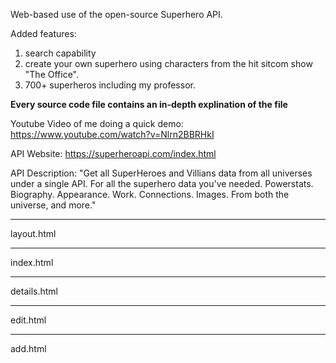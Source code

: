 
Web-based use of the open-source Superhero API. 

Added features:
1. search capability
2. create your own superhero using characters from the hit sitcom show "The Office".
3. 700+ superheros including my professor. 

**Every source code file contains an in-depth explination of the file**

Youtube Video of me doing a quick demo:
https://www.youtube.com/watch?v=Nlrn2BBRHkI


API Website: 
https://superheroapi.com/index.html

API Description:
"Get all SuperHeroes and Villians data from all universes under a single API.
For all the superhero data you've needed.
Powerstats. Biography. Appearance. Work. Connections. Images.
From both the universe, and more."






__________________
layout.html

<!-- 
Detailed Explanation of layout.html
1. Document Declaration

<!DOCTYPE html>
Purpose:
This declaration tells the browser that the document is an HTML5 document.
Why it's Important:
It ensures that the browser uses the standards mode for rendering the page.
Consequence of Removal:
Without it, browsers might revert to quirks mode, which can cause inconsistent styling and behavior.
2. Opening <html> Tag

<html lang="en">
Attributes:
lang="en": Specifies that the content of this document is in English.
Purpose:
The <html> element is the root element of an HTML page.
Why it's Important:
The lang attribute helps search engines, screen readers, and other tools understand the language of the page.
Consequence of Removal:
Omitting lang might affect accessibility and SEO.
3. <head> Section

<head>
  <meta charset="UTF-8">
  <title>{% block title %}Superhero API{% endblock %}</title>
  <link rel="stylesheet" href="{{ url_for('static', filename='main.css') }}">
  {% block style %}{% endblock %}
</head>
<meta charset="UTF-8">:
Purpose:
Sets the character encoding of the document to UTF-8, which supports most characters and symbols.
Consequence of Removal:
May cause text encoding issues, especially with non-ASCII characters.
<title>{% block title %}Superhero API{% endblock %}</title>:
Purpose:
Displays the title of the page in the browser tab.
Uses Jinja templating to allow child templates to override the title.
Block Explanation:
{% block title %} starts a block that can be overridden in templates that extend this layout.
Superhero API is the default title if no override is provided.
{% endblock %} ends the block.
Consequence of Removal:
The browser tab would have no title or a default title, and child templates couldn’t customize it.
<link rel="stylesheet" href="{{ url_for('static', filename='main.css') }}">:
Purpose:
Links the external CSS file (main.css) located in the static folder.
Uses Flask’s url_for function to generate the correct URL.
Consequence of Removal:
The page would lose all styling defined in main.css.
{% block style %}{% endblock %}:
Purpose:
A placeholder block for child templates to inject page-specific CSS styles if needed.
Consequence of Removal:
You’d lose the flexibility to include additional inline styles on a per-page basis.
4. <body> Section

<body>
  <nav>
    <a href="{{ url_for('index') }}" class="logo">SuperHero</a>
    <div class="search-container">
      <input type="text" id="searchInput" placeholder="Search Heroes...">
      <button id="searchButton">Search</button>
      <button id="createHeroButton" onclick="window.location.href='/add'">Create Hero</button>
      <button id="clearButton" style="display: none;">Clear</button>
    </div>
  </nav>
  {% block content %}{% endblock %}
  {% block scripts %}{% endblock %}
</body>
<body> Tag:
Purpose:
Contains all the content that is visible on the web page.
<nav> Element:
Purpose:
Represents a section of the page that contains navigation links.
Contents:
Logo Link:
<a href="{{ url_for('index') }}" class="logo">SuperHero</a>
Explanation:
<a> tag is used for hyperlinks.
href="{{ url_for('index') }}": Uses Flask’s url_for to generate the URL for the index (home) page.
class="logo": Assigns a class for styling.
Content "SuperHero": The text that displays as the logo (note that "API" was removed as per requirements).
Consequence of Removal:
Without this link, users wouldn’t have a way to navigate back to the homepage from the nav.
Search Container:
<div class="search-container">
  <input type="text" id="searchInput" placeholder="Search Heroes...">
  <button id="searchButton">Search</button>
  <button id="createHeroButton" onclick="window.location.href='/add'">Create Hero</button>
  <button id="clearButton" style="display: none;">Clear</button>
</div>
Explanation:
<div class="search-container">: A container div with a class used for styling the search components.
<input type="text" id="searchInput" placeholder="Search Heroes...">:
An input field for search queries.
type="text": Specifies that it’s a text input.
id="searchInput": Provides a unique identifier so that JavaScript can reference it.
placeholder="Search Heroes...": Displays a light gray text hinting at the expected input.
<button id="searchButton">Search</button>:
A button that, when clicked, triggers the search functionality.
id="searchButton": Allows JavaScript to attach event listeners.
<button id="createHeroButton" onclick="window.location.href='/add'">Create Hero</button>:
A button that navigates to the add hero page.
Inline onclick attribute: When clicked, it sets the browser location to '/add'.
id="createHeroButton": For styling and JS reference.
<button id="clearButton" style="display: none;">Clear</button>:
A button intended to clear the search input; initially hidden (display: none).
Inline style is used to hide it by default.
Consequence of Removal:
Removing the search container would eliminate the site-wide search functionality.
{% block content %}{% endblock %}:
Purpose:
A placeholder for child templates to insert the main content of the page.
Consequence of Removal:
Child templates wouldn’t be able to define their own content.
{% block scripts %}{% endblock %}:
Purpose:
A placeholder for including page-specific or global scripts (typically JavaScript files) at the end of the body.
Consequence of Removal:
You would lose the ability to dynamically include JavaScript files, which may result in broken functionality.
</body> and </html> Tags:
Close the body and HTML document, respectively.
Alternative Approaches
Inline vs External CSS/JS:
An alternative to using blocks for CSS/JS is to inline them directly in the file. However, external files allow for caching and better maintainability.
Using a Frontend Framework:
Instead of manually creating navigation and content placeholders, one could use a framework like Bootstrap to simplify responsive design. However, that adds additional dependencies and complexity.
Hardcoding URLs vs url_for:
Hardcoding URLs instead of using url_for would work but would make it harder to change routes later on and could lead to broken links if the URL structure changes.



-->


____________
index.html
<!-- 
Template Inheritance

Line 1:
{% extends "layout.html" %}
What it does:
This directive tells the Jinja2 template engine that index.html extends from the base template layout.html.
All the common layout elements (such as the <head>, navigation bar, etc.) come from layout.html.
Why it's used:
To maintain a consistent layout and avoid duplicating code across multiple pages.
Consequence of Removal:
The file would become standalone, and you’d need to re-include common HTML markup, increasing redundancy and maintenance effort.
Title Block

Line 3:
{% block title %}Superhero Grid{% endblock %}
What it does:
This block sets the title of the page to "Superhero Grid".
Why it's used:
The title appears in the browser tab and helps users understand what the page represents.
Alternatives:
Hardcoding a title inside the <title> tag in layout.html would work, but using blocks allows each page to have a unique title.
Consequence of Removal:
Without this block, the page might display a default title from the base template or none at all, reducing clarity.
Content Block Start

Line 5:
{% block content %}
What it does:
Opens a block where page-specific content will be inserted.
Why it's used:
It allows child templates (like this one) to specify their own unique content within the common layout.
Consequence of Removal:
The unique content for the index page wouldn’t be rendered within the base layout.
Main Element

Line 6:
<main>
What it does:
The <main> element semantically indicates the primary content of the page.
Why it's used:
It improves accessibility and SEO by clearly delineating the main content.
Alternatives:
A generic <div> could be used, but <main> is preferred for its semantic meaning.
Consequence of Removal:
You’d lose semantic structure and potential accessibility benefits.
Search Query Conditional

Line 7:
{% if search is defined and search %}
What it does:
Checks if a search query exists.
search is defined ensures that the variable search is provided.
and search checks if it’s not an empty string.
Why it's used:
To conditionally display search-specific messages based on whether the user performed a search.
Consequence of Removal:
Without this condition, the template wouldn’t distinguish between a search result and a default homepage view.
Search Header for Results

Lines 8-12:
  {% if results|length > 0 %}
    <p class="search-header">Showing {{ results|length }} results for "{{ search }}"</p>
  {% else %}
    <p class="search-header">No matches found for "{{ search }}"</p>
  {% endif %}
What it does:
Checks if the results list has one or more items using results|length > 0.
If so, displays a paragraph with class search-header indicating how many results were found.
If no results, displays a message indicating no matches were found.
Why it's used:
To provide immediate feedback to the user about the search outcome.
Alternatives:
You could merge both conditions into one line with a ternary operator, but separating them improves clarity.
Consequence of Removal:
Without feedback, users wouldn’t know if their search was successful or if they need to adjust their query.
Default Subtitle (No Search Query)

Lines 13-15:
{% else %}
  <div class="subtitle">
    All SuperHeroes and Villians data from all Universes! Total: 731*
  </div>
{% endif %}
What it does:
If no search query is provided, a <div> with class subtitle displays a default message.
Why it's used:
It serves as a header or introductory message on the homepage when no search is active.
Consequence of Removal:
The homepage might appear empty or less informative when no search is performed.
Displaying Hero Cards

Line 16:
{% if results is defined %}
What it does:
Checks if the results variable is defined.
Why it's used:
Ensures that there is data to display before rendering the hero grid.
Consequence of Removal:
If results are undefined, you might try to iterate over a non-existent list, leading to errors.
Line 17:
<div id="heroGrid">
What it does:
Creates a container <div> with the id heroGrid.
This id is used by CSS (and possibly JavaScript) to style and manage the grid layout of hero cards.
Why it's used:
It helps in applying a grid layout and margin/padding as defined in main.css.
Consequence of Removal:
Without this container, the hero cards wouldn’t be arranged in a grid, and styling would be lost.
Line 18:
{% for hero in results %}
What it does:
Begins a loop that iterates over each hero in the results list.
Why it's used:
Dynamically generates a hero card for each hero in the results.
Consequence of Removal:
Without the loop, you wouldn’t dynamically render multiple hero cards.
Line 19-25: Hero Card Link
   <a href="/view/{{ hero.id }}" class="hero-card">
      <img src="{{ hero.image.url }}" alt="{{ hero.name }}">
      <div class="hero-details">
          <h2>{{ hero.name }}</h2>
          <p><strong>Real Name:</strong> {{ hero.biography['full-name'] or 'N/A' }}</p>
          <p><strong>Aliases:</strong> {% if hero.biography.aliases and hero.biography.aliases|length > 0 %}{{ hero.biography.aliases|join(', ') }}{% else %}N/A{% endif %}</p>
      </div>
   </a>
<a href="/view/{{ hero.id }}" class="hero-card">:
Creates an anchor (link) that wraps the entire hero card.
href="/view/{{ hero.id }}" dynamically constructs a URL to view the hero’s details.
class="hero-card" applies CSS styling to the card.
Consequence:
Without the <a> tag, each hero would not be clickable to view details.
<img src="{{ hero.image.url }}" alt="{{ hero.name }}">:
Displays the hero's image.
src="{{ hero.image.url }}" dynamically sets the image source.
alt="{{ hero.name }}" provides alternative text for accessibility.
Consequence:
Removing the <img> would leave the card without an image, reducing visual appeal.
<div class="hero-details">:
A container for text details of the hero.
Consequence:
Without it, text might not be grouped or styled correctly.
<h2>{{ hero.name }}</h2>:
Displays the hero’s name as a secondary heading.
Consequence:
If removed, the hero’s name might not be clearly emphasized.
<p><strong>Real Name:</strong> {{ hero.biography['full-name'] or 'N/A' }}</p>:
A paragraph that displays the hero’s real name.
Uses <strong> to emphasize the label "Real Name:".
Uses a Jinja conditional (or 'N/A') to provide a fallback if no full name is present.
<p><strong>Aliases:</strong> ...</p>:
Similar to the above, it displays the hero’s aliases.
Uses an inline {% if %} condition to check if aliases exist and to join them with commas, otherwise shows "N/A".
Consequence:
Removing any of these details would reduce the amount of information available in each hero card.
Line 26:
{% endfor %}
What it does:
Closes the for loop.
Consequence:
Omitting the loop closure would cause a template error.
Line 27:
</div>
What it does:
Closes the heroGrid <div> container.
Consequence:
If not closed, the HTML structure would be invalid, leading to rendering issues.
Line 28-30:
{% else %}
  <div id="heroGrid"></div>
  <div id="loader" style="display: none;">Loading more heroes...</div>
{% endif %}
Explanation:
The {% else %} clause handles cases where results is not defined.
It provides a fallback: an empty hero grid and a loader (initially hidden).
Rationale:
Ensures that the page structure remains intact even if no results exist.
Consequence:
Without this, an error might occur if results is not provided.
Line 31:
</main>
What it does:
Closes the <main> element.
Consequence:
The document structure would be broken if <main> is not closed.
Line 32:
{% endblock %}
What it does:
Closes the content block started earlier.
Consequence:
The template would not be properly closed, resulting in errors.
Scripts Block

Line 34-36:
{% block scripts %}
<script src="{{ url_for('static', filename='script.js') }}"></script>
{% endblock %}
What it does:
Begins a block for including JavaScript files specific to this page.
Loads an external JavaScript file script.js from the static folder.
Closes the scripts block.
Rationale:
Ensures that any JavaScript needed for functionality (like the search functionality) is loaded on the page.
Consequence:
Removing this block would disable the search functionality if script.js is not loaded elsewhere.
Overall Alternatives and Consequences:
Using a templating engine like Jinja2 (as we do) is a common approach for dynamically generating HTML content.
Alternatively, one could use client-side rendering (e.g., React) but that requires a very different architecture.
Removing conditional checks or templated values would lead to static pages that do not update based on data.
Summary for index.html
Template Inheritance:
The file extends layout.html for shared structure and styling.
Title Block:
Sets a specific title for this page ("Superhero Grid") which appears in the browser tab.
Content Block:
Contains a <main> element that holds all the page content.
Uses Jinja2 conditionals to display either search results (with appropriate messages) or a default subtitle.
Dynamically generates hero cards by looping over the results variable.
Each hero card is a clickable link that directs the user to the hero's details page.
Contains conditionals for showing a fallback if no results are defined.
Scripts Block:
Loads an external script to ensure that search functionality (and possibly other global functions) work on this page.
Every element and block in index.html is designed to provide a dynamic and responsive interface for browsing hero cards. Removing or modifying parts of this file would affect the display, interactivity, or overall structure of the homepage.



-->







________________
details.html
<!--
Template Inheritance

Line 1:
{% extends "layout.html" %}
What it does:
Instructs Jinja2 to extend the base template layout.html.
This means that the common structure (such as navigation, header, and footer) comes from layout.html.
Why it's important:
It promotes code reuse and maintainability.
Consequence if removed:
The file would be standalone and would need to duplicate common elements, increasing maintenance overhead.
Title Block

Line 3:
{% block title %}Hero Details{% endblock %}
What it does:
Defines the title for this page as "Hero Details".
This title is inserted into the <title> tag in the base layout.
Why it's important:
It clearly communicates the page’s purpose in the browser tab.
Consequence if removed:
The page would not have a specific title or might inherit a default one from the base layout.
Content Block

Line 5:
{% block content %}
What it does:
Opens the content block where page-specific content will be inserted.
Why it's important:
This block allows the template to insert its own unique content into the base layout.
Consequence if removed:
The page’s unique content wouldn’t be rendered within the base layout.
Main Content – <main> Tag

Line 6:
<main>
What it does:
Begins the main content area using the HTML5 <main> element.
Why it's important:
Improves semantic structure and accessibility.
Alternative:
A <div> could be used, but <main> is preferred for its semantic meaning.
Consequence if removed:
Semantic structure is lost, which may affect screen readers and SEO.
Hero Details Container

Line 7:
<div id="heroDetails">
What it does:
Creates a <div> element with the id "heroDetails", which acts as a container for all the hero details.
Why it's important:
The id is used for CSS styling (as defined in main.css) to provide consistent layout and design.
Consequence if removed:
The details would lose their styling and grouping.
Conditional Block for Professor

Lines 8-26:
{% if hero == "professor" %}
    <img src="https://www.cs.columbia.edu/~chilton/web/images/headshots/chilton-banner-headshot.jpg" alt="Professor Lydia Chilton">
    <h1>Professor Lydia Chilton</h1>
    <div class="hero-section">
      <h2>Biography &amp; Research</h2>
      <p>Lydia Chilton’s area of study is Human-Computer Interaction. Her research in AI+Design explores how artificial intelligence can empower creative problem-solving, innovation, and design.</p>
      <p>Her work is applied in creating media for journalism, developing technology for public libraries, improving risk communication during hurricanes, helping scientists explain their work, and boosting mental health in marginalized communities.</p>
    </div>
    <div class="hero-section">
      <h2>Academic Background</h2>
      <p>PhD from the University of Washington (2016)</p>
      <p>Master’s in Engineering from MIT (2009)</p>
      <p>SB from MIT (2007)</p>
      <p>Former postdoctoral fellow at Stanford University, now at Columbia Engineering since 2017.</p>
    </div>
    <div class="hero-section">
      <h2>Research &amp; Teaching</h2>
      <p>Research Areas: Graphics &amp; User Interfaces, Natural Language Processing, Artificial Intelligence &amp; Machine Learning, HCI, Design Automation, Generative AI &amp; LLMs.</p>
      <p>She leads the Computational Design Lab to build AI tools that enhance productivity by combining human creativity with computational power.</p>
      <p>She teaches courses such as User Interface Design and Designing with Generative AI.</p>
    </div>
    <div class="hero-section">
      <h2>Fun Facts</h2>
      <p>Professor Chilton has lived in Beijing three times and her Chinese name is 高雅丽 (Gao1 Ya3Li4).</p>
      <p>She even recreated famous paintings on the walls of her MIT undergraduate dorm!</p>
      <p>Contact: 612 CEPSR | lc3251@columbia.edu | (212) 853-8456</p>
    </div>
What it does:
Uses Jinja2 templating to check if the hero variable equals the string "professor".
If so, it renders a specific set of HTML elements tailored for the professor's details.
Elements inside:
<img> tag: Displays a static image for Professor Lydia Chilton.
Attributes:
src: The image URL.
alt: Alternative text for accessibility.
<h1> tag: Displays the professor's name.
Multiple <div class="hero-section"> tags: Each groups related information (Biography & Research, Academic Background, Research & Teaching, Fun Facts).
Each section uses <h2> for a subheading and <p> tags for paragraphs of text.
Rationale:
Provides a tailored presentation for the professor card, which may have a different set of details than other heroes.
Consequence if Removed:
The professor card wouldn't have its specialized layout and would fall back on the default rendering for other heroes.
Else Block for Other Heroes

Lines 27-50:
{% else %}
    {% if hero %}
       <img src="{{ hero.image.url }}" alt="{{ hero.name }}">
       <h1>{{ hero.name }}</h1>
       {% if hero.id|int > 100 %}
         <div class="hero-section">
           <h2>Biography</h2>
           <p><strong>Full Name:</strong> {{ hero.biography['full-name'] }}</p>
           <p><strong>Alter Egos:</strong> {{ hero.biography['alter-egos'] }}</p>
           <p><strong>Aliases:</strong> {{ hero.biography.aliases|join(', ') }}</p>
         </div>
         <div class="hero-section">
           <h2>Power Stats</h2>
           <p><strong>Intelligence:</strong> {{ hero.powerstats.intelligence }}</p>
           <p><strong>Strength:</strong> {{ hero.powerstats.strength }}</p>
           <p><strong>Speed:</strong> {{ hero.powerstats.speed }}</p>
           <p><strong>Durability:</strong> {{ hero.powerstats.durability }}</p>
           <p><strong>Power:</strong> {{ hero.powerstats.power }}</p>
           <p><strong>Combat:</strong> {{ hero.powerstats.combat }}</p>
         </div>
         <div class="hero-section">
           <h2>Appearance</h2>
           <p><strong>Gender:</strong> {{ hero.appearance.gender }}</p>
         </div>
         <div class="hero-section">
           <h2>Work</h2>
           <p><strong>Occupation:</strong> {{ hero.work.occupation }}</p>
         </div>
         <div style="text-align: right; margin-top: 10px;">
           <button class="edit-button" onclick="window.location.href='/edit/{{ hero.id }}'">Edit</button>
         </div>
       {% else %}
         <div class="hero-section">
           <h2>Biography</h2>
           <p><strong>Full Name:</strong> {{ hero.biography['full-name'] }}</p>
           <p><strong>Alter Egos:</strong> {{ hero.biography['alter-egos'] }}</p>
           <p><strong>Aliases:</strong> {{ hero.biography.aliases|join(', ') }}</p>
           <p><strong>Place of Birth:</strong> {{ hero.biography['place-of-birth'] }}</p>
           <p><strong>First Appearance:</strong> {{ hero.biography['first-appearance'] }}</p>
           <p><strong>Publisher:</strong> {{ hero.biography.publisher }}</p>
           <p><strong>Alignment:</strong> {{ hero.biography.alignment }}</p>
         </div>
         <div class="hero-section">
           <h2>Power Stats</h2>
           <p><strong>Intelligence:</strong> {{ hero.powerstats.intelligence }}</p>
           <p><strong>Strength:</strong> {{ hero.powerstats.strength }}</p>
           <p><strong>Speed:</strong> {{ hero.powerstats.speed }}</p>
           <p><strong>Durability:</strong> {{ hero.powerstats.durability }}</p>
           <p><strong>Power:</strong> {{ hero.powerstats.power }}</p>
           <p><strong>Combat:</strong> {{ hero.powerstats.combat }}</p>
         </div>
         <div class="hero-section">
           <h2>Appearance</h2>
           <p><strong>Gender:</strong> {{ hero.appearance.gender }}</p>
           <p><strong>Race:</strong> {{ hero.appearance.race }}</p>
           <p><strong>Height:</strong> {{ hero.appearance.height|join(' / ') }}</p>
           <p><strong>Weight:</strong> {{ hero.appearance.weight|join(' / ') }}</p>
           <p><strong>Eye Color:</strong> {{ hero.appearance['eye-color'] }}</p>
           <p><strong>Hair Color:</strong> {{ hero.appearance['hair-color'] }}</p>
         </div>
         <div class="hero-section">
           <h2>Work</h2>
           <p><strong>Occupation:</strong> {{ hero.work.occupation }}</p>
           <p><strong>Base:</strong> {{ hero.work.base }}</p>
         </div>
         <div class="hero-section">
           <h2>Connections</h2>
           <p><strong>Group Affiliation:</strong> {{ hero.connections['group-affiliation'] }}</p>
           <p><strong>Relatives:</strong> {{ hero.connections.relatives }}</p>
         </div>
       {% endif %}
    {% else %}
       <p>No hero specified.</p>
    {% endif %}
  {% endif %}
</div>
</main> {% endblock %} ```
Explanation of Else Block:
The {% else %} block handles cases where hero is not equal to "professor".
Nested {% if hero %}:
Checks if a hero object exists.
If it does, displays an image, the hero's name, and then further conditionally displays details:
If hero.id|int > 100:
This indicates a user-created hero.
Only a subset of details are shown (Biography, Power Stats, Appearance, and Work) as these are the fields the user entered.
An Edit button is provided for user-created heroes.
Else:
If the hero is from the API (ID ≤ 100), full details are displayed.
If no hero is provided:
Displays a message indicating no hero is specified.
Rationale:
This structure ensures that different types of heroes are displayed appropriately.
Consequence if Modified:
Changing these conditions might cause user-created heroes to display full details or remove the Edit option.
Closing Tags

Line 51:
{% endblock %}
Explanation:
Closes the "content" block started earlier.
Consequence:
Without closing the block, the template would have a syntax error.
Scripts Block

Lines 53-56:
{% block scripts %}
<script src="{{ url_for('static', filename='script.js') }}"></script>
{% endblock %}
Explanation:
Opens the "scripts" block, which is defined in layout.html as a placeholder for page-specific JavaScript.
Loads the external JavaScript file script.js from the static folder.
Rationale:
Ensures that any global JavaScript (e.g., search functionality) is available on the details page.
Consequence:
Removing this block could disable the search functionality on the details page.
Summary of details.html
Template Inheritance:
The page extends layout.html to reuse the common layout (header, navigation, etc.).
Title Block:
Sets the page title to "Hero Details".
Content Block:
Contains a <main> element that wraps the hero details.
Inside, a <div> with id "heroDetails" groups all content related to the hero.
Uses Jinja2 templating to conditionally render either the professor's details or, for other heroes, different layouts based on whether the hero is user-created or API-sourced.
For user-created heroes, a concise view with an Edit button is provided.
For API heroes, a more detailed view is displayed.
Scripts Block:
Includes the global script file script.js ensuring that search functionality works on the details page.
Each element, conditional, and attribute is carefully chosen to provide a clear, maintainable, and accessible presentation of hero details. Removing or modifying any part could break the intended functionality, layout, or accessibility of the page
-->

__________
edit.html
<!-- 

Detailed Explanation of edit.html
Template Inheritance and Title Block

Line 1:
{% extends "layout.html" %}
Purpose:
This directive tells Jinja2 that edit.html extends from layout.html.
It inherits the base structure (header, navigation, etc.) from layout.html.
Alternatives/Consequence:
Without extending a base layout, you'd need to duplicate common code (navigation, footer, etc.), increasing maintenance.
Line 3:
{% block title %}Edit Hero{% endblock %}
Purpose:
This block sets the title for the page.
The title "Edit Hero" will appear in the browser tab.
Consequence:
If removed, the page would fall back to the title defined in the base layout or remain untitled.
Content Block – Main Section

Line 5:
{% block content %}
Purpose:
Starts the "content" block where page-specific HTML is inserted.
Consequence:
Without it, the content wouldn’t be injected into the base layout.
Line 6:
<main class="form-page">
Purpose:
<main> indicates the main content of the page (improving semantics and accessibility).
The class "form-page" is used for CSS styling (e.g., width, margin, and padding defined in main.css).
Alternatives:
A <div> could be used, but <main> is more semantically correct.
Consequence:
Removing the class would affect the layout defined in main.css.
Line 7:
<h1>Edit Hero</h1>
Purpose:
Displays a level-1 heading with the text "Edit Hero," informing the user of the page’s function.
Consequence:
Without an <h1>, users may be unclear about the page’s purpose, and accessibility could suffer.
Form Section

Line 8:
<form id="editHeroForm" action="/edit/{{ hero_id }}" method="POST">
Purpose:
Begins a form element.
id="editHeroForm": Used for targeting by JavaScript.
action="/edit/{{ hero_id }}": Sets the endpoint where the form data is submitted. {{ hero_id }} is injected dynamically.
method="POST": Specifies that form data should be sent using the POST method.
Consequence:
Removing or altering the action or method attributes would break form submission.
Fieldset – Biography

Line 9:
<fieldset>
Purpose:
Groups related inputs (Biography fields) together for semantic and visual grouping.
Consequence:
Without <fieldset>, the form may appear less organized.
Line 10:
<legend>Biography</legend>
Purpose:
Provides a caption for the grouped fields, indicating that the following fields relate to the hero's biography.
Consequence:
Removing <legend> can reduce accessibility and user clarity.
Lines 11-13 (Full Name Field):
<label for="full_name">Full Name:</label>
<input type="text" id="full_name" name="full_name" value="{{ form.full_name or '' }}">
<span class="error" id="full_name_error">{% if errors.full_name %}{{ errors.full_name }}{% endif %}</span>
<label for="full_name">Full Name:</label>:
Associates the label "Full Name:" with the input that has id "full_name".
Improves accessibility by linking the label to its control.
<input type="text" id="full_name" name="full_name" value="{{ form.full_name or '' }}">:
Defines a text input for the full name.
The value attribute prepopulates the field with data (if any) from the server (using Jinja2 templating). If form.full_name is not provided, it defaults to an empty string.
<span class="error" id="full_name_error">...</span>:
A span to display any error message related to the full name field.
Uses Jinja templating to conditionally show an error if one exists.
Consequence:
Removing the label or span would harm usability and accessibility, and removing the value attribute would prevent prepopulation.
Lines 14-16 (Alter Egos Field):
<label for="alter_egos">Alter Egos:</label>
<input type="text" id="alter_egos" name="alter_egos" value="{{ form.alter_egos or '' }}">
<span class="error" id="alter_egos_error">{% if errors.alter_egos %}{{ errors.alter_egos }}{% endif %}</span>
Purpose:
Functions similarly to the Full Name field for the hero's alter egos.
Note:
The consistency in naming (alter_egos) ensures that data is handled uniformly.
Consequence:
Without it, the hero’s alter egos cannot be edited, and error messaging would be lost.
Lines 17-19 (Aliases Field):
<label for="aliases">Aliases (comma-separated):</label>
<input type="text" id="aliases" name="aliases" value="{{ form.aliases or '' }}">
<span class="error" id="aliases_error">{% if errors.aliases %}{{ errors.aliases }}{% endif %}</span>
Purpose:
Captures hero aliases.
The instruction “(comma-separated)” is included in the label to guide the user.
Consequence:
Removing the label or error span would reduce clarity and feedback.
Fieldset – Image

Lines 20-26:
<fieldset>
  <legend>Image</legend>
  <label for="image_option">Select an image:</label>
  <select id="image_option" name="image_option">
    <option value="no_image">No Image</option>
    <option value="michael_scott">Michael Scott</option>
    <option value="pam_beesly">Pam Beesly</option>
    <option value="jim_halpert">Jim Halpert</option>
    <option value="andy_bernard">Andy Bernard</option>
    <option value="dwight_schrute">Dwight Schrute</option>
    <option value="kevin_malone">Kevin Malone</option>
    <option value="angela_martin">Angela Martin</option>
    <option value="phyllis_lapin">Phyllis Lapin</option>
    <option value="todd_packer">Todd Packer</option>
  </select>
</fieldset>
Explanation:
The <fieldset> groups the image selection elements.
<legend> labels this group as "Image".
The <label for="image_option"> associates the text "Select an image:" with the dropdown.
The <select> element provides a dropdown menu. Each <option> represents a possible image choice, with the value used by the server to map to a specific URL.
Consequence:
Removing the <select> or options would prevent image selection; altering the structure would affect usability.
Fieldset – Power Stats

Lines 27-43:
Structure:
A <fieldset> labeled "Power Stats" that contains several pairs of <label>, <input>, and <span> for each stat (intelligence, strength, speed, durability, power, combat).
Purpose:
Groups numerical inputs together for hero attributes.
Prepopulates values with {{ form.<stat> or '' }} to preserve user input if editing.
Displays error messages if validation fails.
Consequence:
Removing any part would break the logical grouping and error display for hero power stats.
Fieldset – Appearance

Lines 44-48:
<fieldset>
  <legend>Appearance</legend>
  <label for="gender">Gender:</label>
  <input type="text" id="gender" name="gender" value="{{ form.gender or '' }}">
  <span class="error" id="gender_error">{% if errors.gender %}{{ errors.gender }}{% endif %}</span>
</fieldset>
Purpose:
Captures the hero’s appearance details, specifically the gender.
Consequence:
Removing this group would mean no input for gender, reducing the information available about the hero.
Fieldset – Work

Lines 49-53:
<fieldset>
  <legend>Work</legend>
  <label for="occupation">Occupation:</label>
  <input type="text" id="occupation" name="occupation" value="{{ form.occupation or '' }}">
  <span class="error" id="occupation_error">{% if errors.occupation %}{{ errors.occupation }}{% endif %}</span>
</fieldset>
Purpose:
Collects the hero's work-related information.
Consequence:
Removing this would eliminate the occupation input, leaving incomplete hero details.
Edit Button Group

Lines 54-57:
<div class="edit-button-group">
  <button type="submit">Submit</button>
  <button type="button" id="discardButton" data-hero-id="{{ hero_id }}">Discard Changes</button>
</div>
<div class="edit-button-group">:
A container for the two buttons.
The class is styled via main.css to display the buttons side by side with space between.
Submit Button:
<button type="submit">Submit</button>:
Triggers the form submission when clicked.
Discard Button:
<button type="button" id="discardButton" data-hero-id="{{ hero_id }}">Discard Changes</button>:
A button that does not submit the form (type "button") and instead will be handled via JavaScript (edit.js) for discarding changes.
The data-hero-id attribute holds the hero's id so the script knows which hero to redirect to if changes are discarded.
Consequence:
Removing the container or data attributes would disrupt the layout or functionality of these buttons.
Closing Tags for Form and Main

Line 58:
</form>
Explanation:
Closes the form element.
Line 59:
</main>
Explanation:
Closes the main element.
Line 60:
{% endblock %}
Explanation:
Closes the "content" block started earlier.
Scripts Block

Lines 61-64:
{% block scripts %}
<script src="{{ url_for('static', filename='edit.js') }}"></script>
{% endblock %}
Explanation:
The {% block scripts %} is used to insert page-specific scripts.
Here, it loads the external JavaScript file edit.js from the static folder.
{% endblock %} closes the block.
Rationale:
Separating scripts from HTML (and placing them in an external file) helps with maintainability and caching.
Consequence:
Without this block, the interactive behavior of the Discard Changes button (and any other edit page JavaScript) wouldn’t function.
Summary for edit.html
Template Inheritance:
The file extends layout.html, ensuring consistent layout (navigation, footer, etc.) across pages.
Title Block:
Sets the page title to "Edit Hero", which appears in the browser tab.
Content Block:
Contains a <main> element with the class "form-page" for styling.
An <h1> heading clearly indicates that the page is for editing a hero.
A form is defined with the id "editHeroForm", the correct action URL using the hero id, and method POST.
The form is organized into multiple fieldsets grouping related fields (Biography, Image, Power Stats, Appearance, Work).
Each fieldset includes labels, input fields (prepopulated using Jinja templating), and spans for error messages.
The edit button group (with class "edit-button-group") arranges the Submit and Discard Changes buttons side by side, with the Submit button on the left and the Discard Changes button on the right.
Scripts Block:
Loads edit.js as an external script that manages the Discard Changes functionality.
Every line and attribute in edit.html contributes to creating a structured, accessible, and interactive form for editing hero details. Removing or modifying these elements could result in a loss of layout, functionality, or accessibility.

-->



__________
add.html
<!-- 
Extremely Detailed Explanation of add.html
Templating and Extending the Base Layout

Line 1:
{% extends "layout.html" %}
Explanation:
This Jinja2 directive tells the template engine that add.html extends from the base file layout.html.
It means that the overall structure (header, navigation, etc.) is inherited from layout.html.
Consequence if Removed:
If removed, add.html would be a standalone file without the shared layout, so you’d lose the common navigation and styling.
Line 3:
{% block title %}Add New Hero{% endblock %}
Explanation:
This block defines the content for the title section defined in the base layout.
Here, the title is set to "Add New Hero".
This title appears in the browser’s title bar/tab.
Consequence if Removed:
The page might revert to the default title defined in layout.html (e.g., "Superhero API") or have no title if not defined elsewhere.
Content Block: Main Section

Line 5:
{% block content %}
Explanation:
This starts the "content" block, which is defined in layout.html as a placeholder where child templates insert page-specific content.
Consequence if Removed:
Without this block, your page-specific content wouldn’t be inserted into the base layout.
Line 6:
<main class="form-page">
Explanation:
The <main> element is a semantic HTML5 tag used to denote the main content of the page.
It has a class form-page which is used for styling (via main.css) to control layout, width, and margins for form pages.
Alternative:
You could use a <div> instead, but <main> is more semantic.
Consequence if Removed:
Removing the <main> tag might affect accessibility and CSS targeting.
Line 7:
<h1>Add New Hero</h1>
Explanation:
An <h1> heading displays the primary title of the page.
It informs the user that this page is for adding a new hero.
Styling:
In main.css, there’s a rule for .form-page h1 that centers the text and adds spacing.
Consequence if Removed:
The user may not immediately know the purpose of the page, reducing usability.
Line 8:
<div id="successMessage"></div>
Explanation:
This <div> is a placeholder for displaying success messages after a hero is successfully added.
It has an id "successMessage" so that JavaScript (in add.js) can easily target and update its content.
Consequence if Removed:
Success messages would have no container and wouldn’t display, reducing user feedback.
Form Element

Line 9:
<form id="addHeroForm" action="/add" method="POST">
Explanation:
The <form> element encloses all input fields for adding a new hero.
id="addHeroForm": Allows JavaScript (add.js) to reference this form.
action="/add": Specifies that the form data should be submitted to the /add endpoint.
method="POST": Indicates that the data will be sent using the POST HTTP method.
Consequence if Removed:
Without an id, JavaScript cannot target the form for Ajax submission.
Changing the action or method would disrupt data submission.
Fieldset – Biography

Line 10:
<fieldset>
Explanation:
The <fieldset> element groups related fields together (here, biography fields).
It enhances accessibility and can provide a visual grouping.
Consequence if Removed:
Fields would not be grouped visually or semantically, possibly affecting usability.
Line 11:
<legend>Biography</legend>
Explanation:
The <legend> element provides a caption for the <fieldset>, indicating that the enclosed fields relate to "Biography".
Consequence if Removed:
Users may not understand the grouping of fields; also, it may affect accessibility.
Lines 12-14:
<label for="full_name">Full Name:</label>
<input type="text" id="full_name" name="full_name" value="{{ form.full_name or '' }}">
<span class="error" id="full_name_error">{% if errors.full_name %}{{ errors.full_name }}{% endif %}</span>
Label:
<label for="full_name">Full Name:</label>:
Associates the text "Full Name:" with the input element whose id is "full_name".
Enhances accessibility and usability.
Consequence if Removed:
Users (especially those using screen readers) would have difficulty understanding the purpose of the input.
Input:
<input type="text" id="full_name" name="full_name" value="{{ form.full_name or '' }}">:
A text input field for the full name.
id and name both are "full_name" for accessibility and for form data submission.
value="{{ form.full_name or '' }}" uses Jinja templating to prepopulate the input with any existing value from the form data; if none exists, it defaults to an empty string.
Consequence if Removed:
The field would not appear, and data submission for the hero’s full name would be impossible.
Error Span:
<span class="error" id="full_name_error">{% if errors.full_name %}{{ errors.full_name }}{% endif %}</span>:
A <span> element designated to display error messages related to the full name field.
It uses a Jinja conditional: if there is an error message for "full_name" in the errors dictionary, it displays it.
Consequence if Removed:
Validation errors would not be displayed next to the field, reducing user guidance.
Similar Structure for Alter Egos and Aliases:
Lines 15–20 follow the same pattern:
A label, an input field (with id and name "alter_egos" and "aliases" respectively), and a corresponding <span> for error messages.
Rationale:
Consistency in structure makes it easier to validate and style.
Consequence if Removed:
The user may not know what to input, and errors would not be shown.
Fieldset – Image

Line 21:
<fieldset>
Explanation:
Begins a new fieldset for image selection.
Line 22:
<legend>Image</legend>
Explanation:
Provides a caption for the fieldset indicating that the following inputs relate to image selection.
Line 23:
<label for="image_option">Select an image:</label>
Explanation:
Label for the image selection dropdown.
Line 24-33:
<select id="image_option" name="image_option">
  <option value="no_image">No Image</option>
  <option value="michael_scott">Michael Scott</option>
  <option value="pam_beesly">Pam Beesly</option>
  <option value="jim_halpert">Jim Halpert</option>
  <option value="andy_bernard">Andy Bernard</option>
  <option value="dwight_schrute">Dwight Schrute</option>
  <option value="kevin_malone">Kevin Malone</option>
  <option value="angela_martin">Angela Martin</option>
  <option value="phyllis_lapin">Phyllis Lapin</option>
  <option value="todd_packer">Todd Packer</option>
</select>
Explanation:
<select> element provides a dropdown menu for image options.
Each <option> inside specifies a value (used by the server to determine the URL) and display text.
Why:
This allows the user to choose from predefined images rather than having to upload or manually enter a URL.
Consequence if Removed:
Without the select dropdown, the user would not be able to choose an image option.
Fieldset – Power Stats

Lines 34-50:
This fieldset groups inputs related to hero power stats.
Each stat (intelligence, strength, speed, durability, power, combat) is given:
A <label> indicating the stat name.
An <input type="text"> field with a unique id and name.
A <span class="error"> element for displaying error messages if validation fails.
Rationale:
Grouping these related fields together improves the form’s organization.
Prepopulating values with {{ form.stat or '' }} ensures that if there is already data (perhaps from a failed submission), it remains visible.
Consequence if Removed:
Users would have no place to enter power stats, and error messaging would be lost.
Fieldset – Appearance

Lines 51-56:
Similar structure as before: a fieldset for "Appearance" containing:
A <label> for Gender.
An <input> for Gender.
A <span> for error messages.
Rationale:
Separates appearance information from other data for clarity.
Consequence if Removed:
Appearance data input would be lost or improperly grouped.
Fieldset – Work

Lines 57-62:
Fieldset for "Work" includes:
A <label> for Occupation.
An <input> field for Occupation.
A <span> element for error messages.
Rationale:
Keeps work-related information together.
Consequence if Removed:
Loss of structured input for work details and associated error messaging.
Submit Button

Line 63:
<button type="submit">Submit</button>
Explanation:
A <button> element that, when clicked, submits the form.
type="submit" specifies that it triggers form submission.
Rationale:
Essential for sending the form data to the server.
Consequence if Removed:
Without a submit button, the user would have no means to submit the form.
Closing Main and Content Blocks

Line 64:
</form>
</main>
{% endblock %}
Explanation:
Closes the form and main elements.
{% endblock %} ends the "content" block initiated earlier.
Consequence if Removed:
The HTML structure would be incomplete, causing rendering or template errors.
Scripts Block

Lines 65-68:
{% block scripts %}
<script src="{{ url_for('static', filename='script.js') }}"></script>
<script src="{{ url_for('static', filename='add.js') }}"></script>
{% endblock %}
Explanation:
{% block scripts %} begins a block for including JavaScript files.
<script src="{{ url_for('static', filename='script.js') }}"></script> loads a global script (e.g., for search functionality) from the static folder.
<script src="{{ url_for('static', filename='add.js') }}"></script> loads the script that handles form submission for adding a hero.
{% endblock %} closes the block.
Rationale:
Separating JavaScript into external files (instead of inline) improves maintainability, caching, and separation of concerns.
Consequence if Removed:
The form’s Ajax functionality (and potentially search functionality) would not work.
Summary of add.html Explanation
Template Inheritance:
The file extends layout.html to inherit common layout elements.
Title Block:
Sets the page title to "Add New Hero".
Content Block:
Contains a <main> element with class "form-page" for consistent styling.
A heading, a success message placeholder, and a structured form divided into fieldsets.
Each fieldset groups related inputs (Biography, Image, Power Stats, Appearance, Work).
Each input is accompanied by a label and an error span to show validation messages.
Scripts Block:
Loads external JavaScript files (script.js for global behaviors and add.js for form submission logic).
If any part of this structure is removed or altered, the form might lose its layout, styling, or interactive functionality. Using Jinja templating ensures that dynamic data (such as prepopulated values and error messages) is inserted where needed.


-->
